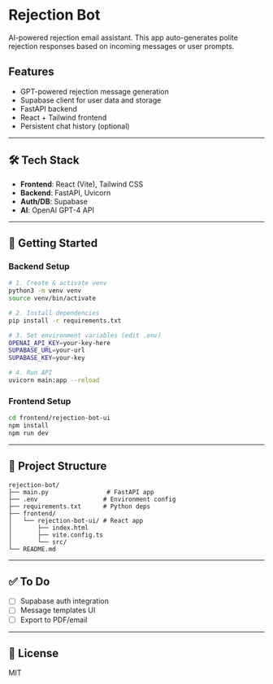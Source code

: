 # Rejection Bot

AI-powered rejection email assistant. This app auto-generates polite rejection responses based on incoming messages or user prompts.

## Features

* GPT-powered rejection message generation
* Supabase client for user data and storage
* FastAPI backend
* React + Tailwind frontend
* Persistent chat history (optional)

---

## 🛠️ Tech Stack

* **Frontend**: React (Vite), Tailwind CSS
* **Backend**: FastAPI, Uvicorn
* **Auth/DB**: Supabase
* **AI**: OpenAI GPT-4 API

---

## 🚀 Getting Started

### Backend Setup

```bash
# 1. Create & activate venv
python3 -m venv venv
source venv/bin/activate

# 2. Install dependencies
pip install -r requirements.txt

# 3. Set environment variables (edit .env)
OPENAI_API_KEY=your-key-here
SUPABASE_URL=your-url
SUPABASE_KEY=your-key

# 4. Run API
uvicorn main:app --reload
```

### Frontend Setup

```bash
cd frontend/rejection-bot-ui
npm install
npm run dev
```

---

## 📁 Project Structure

```
rejection-bot/
├── main.py                # FastAPI app
├── .env                  # Environment config
├── requirements.txt      # Python deps
├── frontend/
│   └── rejection-bot-ui/ # React app
│       ├── index.html
│       ├── vite.config.ts
│       └── src/
└── README.md
```

---

## ✅ To Do

* [ ] Supabase auth integration
* [ ] Message templates UI
* [ ] Export to PDF/email

---

## 📄 License

MIT
